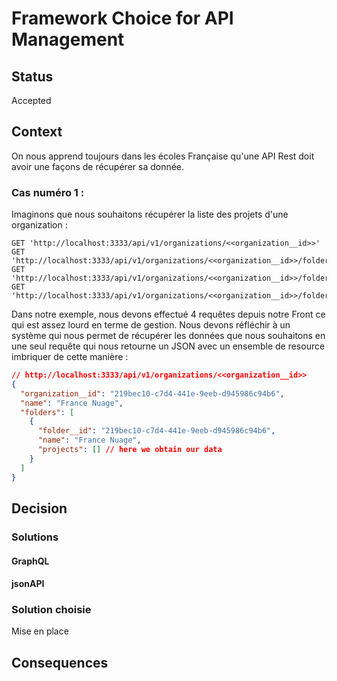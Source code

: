 # Framework Choice for API Management

## Status

Accepted

## Context

On nous apprend toujours dans les écoles Française qu'une API Rest doit avoir une façons de récupérer sa donnée.

### Cas numéro 1 :

Imaginons que nous souhaitons récupérer la liste des projets d'une organization :

```
GET 'http://localhost:3333/api/v1/organizations/<<organization__id>>'
GET 'http://localhost:3333/api/v1/organizations/<<organization__id>>/folders'
GET 'http://localhost:3333/api/v1/organizations/<<organization__id>>/folders/<<folder__id>>'
GET 'http://localhost:3333/api/v1/organizations/<<organization__id>>/folders/<<folder__id>>/project'
```

Dans notre exemple, nous devons effectué 4 requêtes depuis notre Front ce qui est assez lourd en terme de gestion.
Nous devons réfléchir à un système qui nous permet de récupérer les données que nous souhaitons en une seul requête
qui nous retourne un JSON avec un ensemble de resource imbriquer de cette manière :

```json
// http://localhost:3333/api/v1/organizations/<<organization__id>>
{
  "organization__id": "219bec10-c7d4-441e-9eeb-d945986c94b6",
  "name": "France Nuage",
  "folders": [
    {
      "folder__id": "219bec10-c7d4-441e-9eeb-d945986c94b6",
      "name": "France Nuage",
      "projects": [] // here we obtain our data
    }
  ]
}
```

## Decision

### Solutions

#### GraphQL

#### jsonAPI

### Solution choisie

Mise en place

## Consequences
